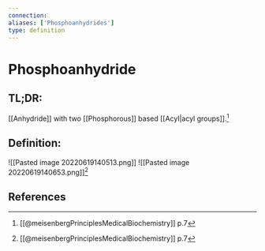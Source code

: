 ```yaml
---
connection:
aliases: ['Phosphoanhydrides']
type: definition
---
```


# Phosphoanhydride

## TL;DR:
[[Anhydride]] with two [[Phosphorous]] based [[Acyl|acyl groups]].[^1]

## Definition:
![[Pasted image 20220619140513.png]]
![[Pasted image 20220619140653.png]][^1]

## References

[^1]: [[@meisenbergPrinciplesMedicalBiochemistry]] p.7